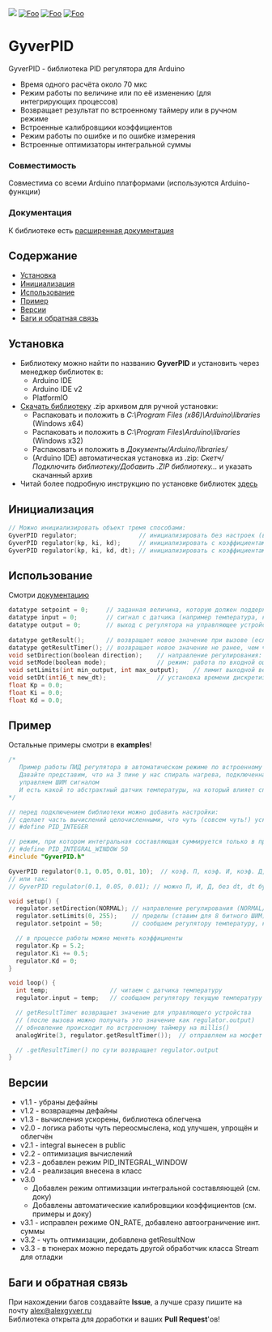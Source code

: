 ![](https://img.shields.io/badge/License-MIT-green.svg)
[![Foo](https://img.shields.io/badge/Website-AlexGyver.ru-blue.svg)](https://alexgyver.ru/)
[![Foo](https://img.shields.io/badge/%E2%82%BD$%E2%82%AC%20%D0%9D%D0%B0%20%D0%BF%D0%B8%D0%B2%D0%BE-%D1%81%20%D1%80%D1%8B%D0%B1%D0%BA%D0%BE%D0%B9-red.svg)](https://alexgyver.ru/support_alex/)
[![Foo](https://img.shields.io/youtube/channel/subscribers/UCgtAOyEQdAyjvm9ATCi_Aig?style=social)](https://www.youtube.com/channel/UCgtAOyEQdAyjvm9ATCi_Aig)
# GyverPID
GyverPID - библиотека PID регулятора для Arduino
- Время одного расчёта около 70 мкс
- Режим работы по величине или по её изменению (для интегрирующих процессов)
- Возвращает результат по встроенному таймеру или в ручном режиме
- Встроенные калибровщики коэффициентов
- Режим работы по ошибке и по ошибке измерения
- Встроенные оптимизаторы интегральной суммы

### Совместимость
Совместима со всеми Arduino платформами (используются Arduino-функции)

### Документация
К библиотеке есть [расширенная документация](https://alexgyver.ru/GyverPID/)

## Содержание
- [Установка](#install)
- [Инициализация](#init)
- [Использование](#usage)
- [Пример](#example)
- [Версии](#versions)
- [Баги и обратная связь](#feedback)

<a id="install"></a>
## Установка
- Библиотеку можно найти по названию **GyverPID** и установить через менеджер библиотек в:
    - Arduino IDE
    - Arduino IDE v2
    - PlatformIO
- [Скачать библиотеку](https://github.com/GyverLibs/GyverPID/archive/refs/heads/main.zip) .zip архивом для ручной установки:
    - Распаковать и положить в *C:\Program Files (x86)\Arduino\libraries* (Windows x64)
    - Распаковать и положить в *C:\Program Files\Arduino\libraries* (Windows x32)
    - Распаковать и положить в *Документы/Arduino/libraries/*
    - (Arduino IDE) автоматическая установка из .zip: *Скетч/Подключить библиотеку/Добавить .ZIP библиотеку…* и указать скачанный архив
- Читай более подробную инструкцию по установке библиотек [здесь](https://alexgyver.ru/arduino-first/#%D0%A3%D1%81%D1%82%D0%B0%D0%BD%D0%BE%D0%B2%D0%BA%D0%B0_%D0%B1%D0%B8%D0%B1%D0%BB%D0%B8%D0%BE%D1%82%D0%B5%D0%BA)

<a id="init"></a>
## Инициализация
```cpp
// Можно инициализировать объект тремя способами:
GyverPID regulator;                 // инициализировать без настроек (всё по нулям, dt 100 мс)
GyverPID regulator(kp, ki, kd);     // инициализировать с коэффициентами. dt будет стандартно 100 мс
GyverPID regulator(kp, ki, kd, dt); // инициализировать с коэффициентами и dt (в миллисекундах)
```

<a id="usage"></a>
## Использование
Смотри [документацию](https://alexgyver.ru/GyverPID/)
```cpp
datatype setpoint = 0;     // заданная величина, которую должен поддерживать регулятор
datatype input = 0;        // сигнал с датчика (например температура, которую мы регулируем)
datatype output = 0;       // выход с регулятора на управляющее устройство (например величина ШИМ или угол поворота серво)
  
datatype getResult();      // возвращает новое значение при вызове (если используем свой таймер с периодом dt!)
datatype getResultTimer(); // возвращает новое значение не ранее, чем через dt миллисекунд (встроенный таймер с периодом dt)
void setDirection(boolean direction);    // направление регулирования: NORMAL (0) или REVERSE (1)
void setMode(boolean mode);              // режим: работа по входной ошибке ON_ERROR (0) или по изменению ON_RATE (1)
void setLimits(int min_output, int max_output);    // лимит выходной величины (например для ШИМ ставим 0-255)
void setDt(int16_t new_dt);              // установка времени дискретизации (для getResultTimer)
float Kp = 0.0;
float Ki = 0.0;
float Kd = 0.0;
```

<a id="example"></a>
## Пример
Остальные примеры смотри в **examples**!
```cpp
/*
   Пример работы ПИД регулятора в автоматическом режиме по встроенному таймеру
   Давайте представим, что на 3 пине у нас спираль нагрева, подключенная через мосфет,
   управляем ШИМ сигналом
   И есть какой то абстрактный датчик температуры, на который влияет спираль
*/

// перед подключением библиотеки можно добавить настройки:
// сделает часть вычислений целочисленными, что чуть (совсем чуть!) ускорит код
// #define PID_INTEGER

// режим, при котором интегральная составляющая суммируется только в пределах указанного количества значений
// #define PID_INTEGRAL_WINDOW 50
#include "GyverPID.h"

GyverPID regulator(0.1, 0.05, 0.01, 10);  // коэф. П, коэф. И, коэф. Д, период дискретизации dt (мс)
// или так:
// GyverPID regulator(0.1, 0.05, 0.01);	// можно П, И, Д, без dt, dt будет по умолч. 100 мс

void setup() {
  regulator.setDirection(NORMAL); // направление регулирования (NORMAL/REVERSE). ПО УМОЛЧАНИЮ СТОИТ NORMAL
  regulator.setLimits(0, 255);    // пределы (ставим для 8 битного ШИМ). ПО УМОЛЧАНИЮ СТОЯТ 0 И 255
  regulator.setpoint = 50;        // сообщаем регулятору температуру, которую он должен поддерживать

  // в процессе работы можно менять коэффициенты
  regulator.Kp = 5.2;
  regulator.Ki += 0.5;
  regulator.Kd = 0;
}

void loop() {
  int temp;                 // читаем с датчика температуру
  regulator.input = temp;   // сообщаем регулятору текущую температуру

  // getResultTimer возвращает значение для управляющего устройства
  // (после вызова можно получать это значение как regulator.output)
  // обновление происходит по встроенному таймеру на millis()
  analogWrite(3, regulator.getResultTimer());  // отправляем на мосфет

  // .getResultTimer() по сути возвращает regulator.output
}
```

<a id="versions"></a>
## Версии
- v1.1 - убраны дефайны
- v1.2 - возвращены дефайны
- v1.3 - вычисления ускорены, библиотека облегчена
- v2.0 - логика работы чуть переосмыслена, код улучшен, упрощён и облегчён
- v2.1 - integral вынесен в public
- v2.2 - оптимизация вычислений
- v2.3 - добавлен режим PID_INTEGRAL_WINDOW
- v2.4 - реализация внесена в класс
- v3.0
    - Добавлен режим оптимизации интегральной составляющей (см. доку)
    - Добавлены автоматические калибровщики коэффициентов (см. примеры и доку)
- v3.1 - исправлен режиме ON_RATE, добавлено автоограничение инт. суммы
- v3.2 - чуть оптимизации, добавлена getResultNow
- v3.3 - в тюнерах можно передать другой обработчик класса Stream для отладки

<a id="feedback"></a>
## Баги и обратная связь
При нахождении багов создавайте **Issue**, а лучше сразу пишите на почту [alex@alexgyver.ru](mailto:alex@alexgyver.ru)  
Библиотека открыта для доработки и ваших **Pull Request**'ов!
